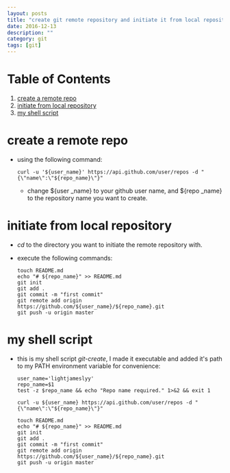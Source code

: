 ```yaml
---
layout: posts
title: "create git remote repository and initiate it from local repository"
date: 2016-12-13
description: ""
category: git
tags: [git]
---
```


# Table of Contents

1.  [create a remote repo](#orgb6f7e40)
2.  [initiate from local repository](#org31458e8)
3.  [my shell script](#orgc68fb5d)



<a id="orgb6f7e40"></a>

# create a remote repo

-   using the following command:
    
        curl -u '${user_name}' https://api.github.com/user/repos -d "{\"name\":\"${repo_name}\"}"
    
    -   change ${user \_name} to your github user name, and ${repo \_name} to the repository name you want to create.


<a id="org31458e8"></a>

# initiate from local repository

-   *cd* to the directory you want to initiate the remote repository with.
-   execute the following commands:
    
        touch README.md
        echo "# ${repo_name}" >> README.md
        git init
        git add .
        git commit -m "first commit"
        git remote add origin https://github.com/${user_name}/${repo_name}.git
        git push -u origin master


<a id="orgc68fb5d"></a>

# my shell script

-   this is my shell script *git-create*, I made it executable and added it's path to my PATH environment variable for convenience:
    
        user_name='lightjameslyy'
        repo_name=$1
        test -z $repo_name && echo "Repo name required." 1>&2 && exit 1
        
        curl -u ${user_name} https://api.github.com/user/repos -d "{\"name\":\"${repo_name}\"}"
        
        touch README.md
        echo "# ${repo_name}" >> README.md
        git init
        git add .
        git commit -m "first commit"
        git remote add origin https://github.com/${user_name}/${repo_name}.git
        git push -u origin master

